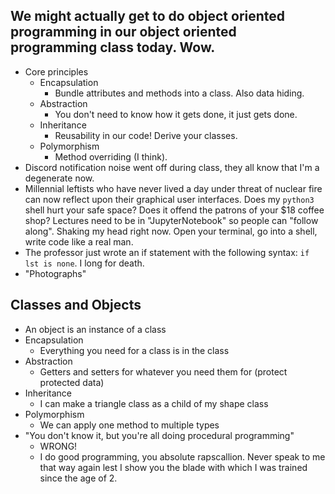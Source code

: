 ## We might actually get to do object oriented programming in our object oriented programming class today. Wow.
- Core principles
	- Encapsulation
		- Bundle attributes and methods into a class. Also data hiding.
	- Abstraction
		- You don't need to know how it gets done, it just gets done.
	- Inheritance
		- Reusability in our code! Derive your classes.
	- Polymorphism
		- Method overriding (I think).
- Discord notification noise went off during class, they all know that I'm a degenerate now.
- Millennial leftists who have never lived a day under threat of nuclear fire can now reflect upon their graphical user interfaces. Does my `python3` shell hurt your safe space? Does it offend the patrons of your $18 coffee shop? Lectures need to be in "JupyterNotebook" so people can "follow along". Shaking my head right now. Open your terminal, go into a shell, write code like a real man. 
- The professor just wrote an if statement with the following syntax: `if lst is none`. I long for death.
- "Photographs"

## Classes and Objects
- An object is an instance of a class
- Encapsulation
	- Everything you need for a class is in the class
- Abstraction
	- Getters and setters for whatever you need them for (protect protected data)
- Inheritance
	- I can make a triangle class as a child of my shape class
- Polymorphism
	- We can apply one method to multiple types
- "You don't know it, but you're all doing procedural programming"
	- WRONG!
	- I do good programming, you absolute rapscallion. Never speak to me that way again lest I show you the blade with which I was trained since the age of 2.
